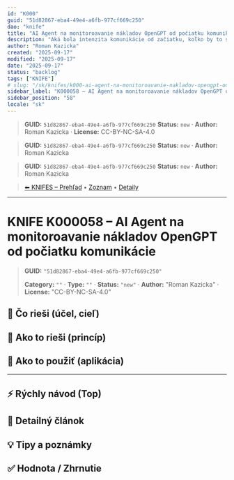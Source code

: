 ```yaml
---
id: "K000"
guid: "51d82867-eba4-49e4-a6fb-977cf669c250"
dao: "knife"
title: "AI Agent na monitoroavanie nákladov OpenGPT od počiatku komunikácie"
description: "Aká bola intenzita komunikácie od začiatku, koľko by to stálo cez API, Ktoré témy skonzumovali najviac energie?"
author: "Roman Kazicka"
created: "2025-09-17"
modified: "2025-09-17"
date: "2025-09-17"
status: "backlog"
tags: ["KNIFE"]
# slug: "/sk/knifes/k000-ai-agent-na-monitoroavanie-nakladov-opengpt-od-pociatku-komunikacie"
sidebar_label: "K000058 – AI Agent na monitoroavanie nákladov OpenGPT od počiatku komunikácie"
sidebar_position: "58"
locale: "sk"
---
```

<!-- body:start -->

<!-- fm-visible: start -->
> **GUID:** `51d82867-eba4-49e4-a6fb-977cf669c250`
> **Status:** `new` · **Author:** Roman Kazicka · **License:** CC-BY-NC-SA-4.0
<!-- fm-visible: end -->
<!-- body:start -->

<!-- fm-visible: start -->
> **GUID:** `51d82867-eba4-49e4-a6fb-977cf669c250`
> **Status:** `new` · **Author:** Roman Kazicka
<!-- fm-visible: end -->
<!-- body:start -->

<!-- fm-visible: start -->
> **GUID:** `51d82867-eba4-49e4-a6fb-977cf669c250`
> **Status:** `new` · **Author:** Roman Kazicka
<!-- fm-visible: end -->
<!-- body:start -->

<!-- nav:knifes -->
> [⬅ KNIFES – Prehľad](../overview.md) • [Zoznam](../KNIFE_Overview_List.md) • [Detaily](../KNIFE_Overview_Details.md)
---
# KNIFE K000058 – AI Agent na monitoroavanie nákladov OpenGPT od počiatku komunikácie
<!-- fm-visible: start -->

> **GUID:** `"51d82867-eba4-49e4-a6fb-977cf669c250"`
>   
> **Category:** `""` · **Type:** `""` · **Status:** `"new"` · **Author:** "Roman Kazicka" · **License:** "CC-BY-NC-SA-4.0"
<!-- fm-visible: end -->


## 🎯 Čo rieši (účel, cieľ)

## 🧩 Ako to rieši (princíp)

## 🧪 Ako to použiť (aplikácia)

---

## ⚡ Rýchly návod (Top)

## 📜 Detailný článok

## 💡 Tipy a poznámky

## ✅ Hodnota / Zhrnutie

